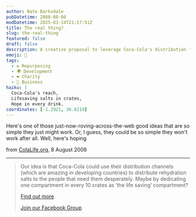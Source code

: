 ```yaml
---
author: Nate Barksdale
pubDatetime: 2008-08-08
modDatetime: 2025-03-14T21:17:51Z
title: The real thing?
slug: the-real-thing
featured: false
draft: false
description: A creative proposal to leverage Coca-Cola's distribution for lifesaving rehydration salts.
emoji: 🚰
tags:
  - ♻️ Repurposing
  - 🌍 Development
  - ❤️ Charity
  - 💼 Business
haiku: |
  Coca-Cola's reach,  
  Lifesaving salts in crates,  
  Hope in every drink.
coordinates: [-1.2921, 36.8219]
---
```


Here's one of those just-now-roving-across-the-web good ideas that are so simple they just might work. Or, I guess, they could be so simple they won't work after all. Well, here's hoping

from [ColaLife.org](http://www.colalife.org/), 8 August 2008

---

> Our idea is that Coca-Cola could use their distribution channels (which are amazing in developing countries) to distribute rehydration salts to the people that need them desperately. Maybe by dedicating one compartment in every 10 crates as ‘the life saving’ compartment?
>
> [Find out more](http://web.archive.org/web/20250126213931/https://www.colalife.org/about/)
>
> [Join our Facebook Group](http://www.facebook.com/group.php?gid=18947780476#/group.php?gid=18947780476)
